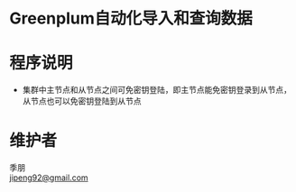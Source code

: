 # Greenplum自动化导入和查询数据

# 程序说明
* 集群中主节点和从节点之间可免密钥登陆，即主节点能免密钥登录到从节点，从节点也可以免密钥登陆到从节点


# 维护者
季朋  
jipeng92@gmail.com
